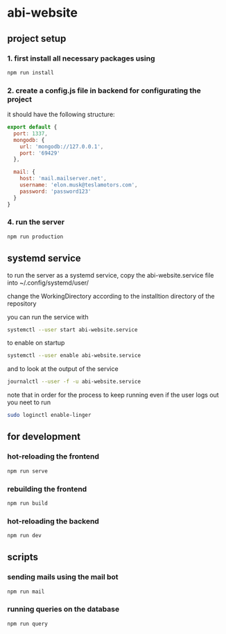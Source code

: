 # abi-website

## project setup

### 1. first install all necessary packages using

```sh
npm run install
```

### 2. create a config.js file in backend for configurating the project

it should have the following structure:

```js
export default {
  port: 1337,
  mongodb: {
    url: 'mongodb://127.0.0.1',
    port: '69429'
  },

  mail: {
    host: 'mail.mailserver.net',
    username: 'elon.musk@teslamotors.com',
    password: 'password123'
  }
}
```

### 4. run the server

```sh
npm run production
```

## systemd service

to run the server as a systemd service,
copy the abi-website.service file into ~/.config/systemd/user/

change the WorkingDirectory according to the installtion directory
of the repository

you can run the service with

```sh
systemctl --user start abi-website.service
```

to enable on startup

```sh
systemctl --user enable abi-website.service
```

and to look at the output of the service

```sh
journalctl --user -f -u abi-website.service
```

note that in order for the process to keep running even if the user logs out
you neet to run

```sh
sudo loginctl enable-linger
```

## for development

### hot-reloading the frontend

```sh
npm run serve
```

### rebuilding the frontend

```sh
npm run build
```

### hot-reloading the backend

```sh
npm run dev
```

## scripts

### sending mails using the mail bot

```sh
npm run mail
```

### running queries on the database
```sh
npm run query
```
